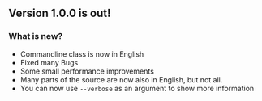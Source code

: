 ## Version 1.0.0 is out!
### What is new?
 - Commandline class is now in English
 - Fixed many Bugs
 - Some small performance improvements
 - Many parts of the source are now also in English, but not all.
 - You can now use `--verbose` as an argument to show more information

